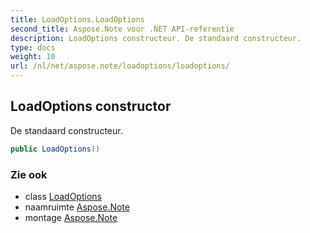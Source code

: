 ```yaml
---
title: LoadOptions.LoadOptions
second_title: Aspose.Note voor .NET API-referentie
description: LoadOptions constructeur. De standaard constructeur.
type: docs
weight: 10
url: /nl/net/aspose.note/loadoptions/loadoptions/
---
```

## LoadOptions constructor

De standaard constructeur.

```csharp
public LoadOptions()
```

### Zie ook

* class [LoadOptions](../)
* naamruimte [Aspose.Note](../../loadoptions/)
* montage [Aspose.Note](../../../)


